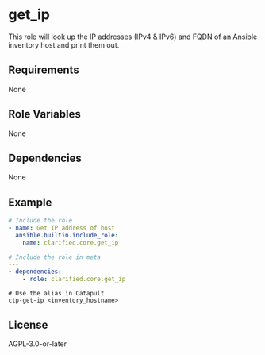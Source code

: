 # get_ip

This role will look up the IP addresses (IPv4 & IPv6) and FQDN of an Ansible inventory host and print them out.

## Requirements

None

## Role Variables

None

## Dependencies

None

## Example

```yaml
# Include the role
- name: Get IP address of host
  ansible.builtin.include_role:
    name: clarified.core.get_ip
```

```yaml
# Include the role in meta
---
- dependencies:
    - role: clarified.core.get_ip
```

```shell
# Use the alias in Catapult
ctp-get-ip <inventory_hostname>
```

## License

AGPL-3.0-or-later
